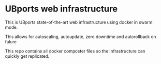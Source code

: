 # UBports web infrastructure

This is UBports state-of-the-art web infrastructure using docker in swarm mode. 


This allows for autoscaling, autoupdate, zero downtime and autorollback on falure


This repo contains all docker composter files so the infrastructure can quickly get replicated.
